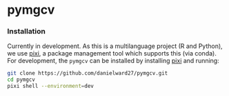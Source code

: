 # pymgcv

### Installation

Currently in development. As this is a multilanguage project (R and Python), we use 
[pixi](https://pixi.sh/latest/), a package management tool which supports this (via
conda). For development, the ``pymgcv`` can be installed by installing
[pixi](https://pixi.sh/latest/) and running:

```bash
git clone https://github.com/danielward27/pymgcv.git
cd pymgcv
pixi shell --environment=dev
```

